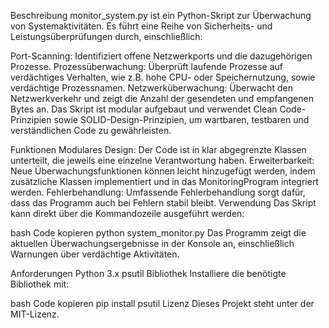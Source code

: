 Beschreibung
monitor_system.py ist ein Python-Skript zur Überwachung von Systemaktivitäten. Es führt eine Reihe von Sicherheits- und Leistungsüberprüfungen durch, einschließlich:

Port-Scanning: Identifiziert offene Netzwerkports und die dazugehörigen Prozesse.
Prozessüberwachung: Überprüft laufende Prozesse auf verdächtiges Verhalten, wie z.B. hohe CPU- oder Speichernutzung, sowie verdächtige Prozessnamen.
Netzwerküberwachung: Überwacht den Netzwerkverkehr und zeigt die Anzahl der gesendeten und empfangenen Bytes an.
Das Skript ist modular aufgebaut und verwendet Clean Code-Prinzipien sowie SOLID-Design-Prinzipien, um wartbaren, testbaren und verständlichen Code zu gewährleisten.

Funktionen
Modulares Design: Der Code ist in klar abgegrenzte Klassen unterteilt, die jeweils eine einzelne Verantwortung haben.
Erweiterbarkeit: Neue Überwachungsfunktionen können leicht hinzugefügt werden, indem zusätzliche Klassen implementiert und in das MonitoringProgram integriert werden.
Fehlerbehandlung: Umfassende Fehlerbehandlung sorgt dafür, dass das Programm auch bei Fehlern stabil bleibt.
Verwendung
Das Skript kann direkt über die Kommandozeile ausgeführt werden:

bash
Code kopieren
python system_monitor.py
Das Programm zeigt die aktuellen Überwachungsergebnisse in der Konsole an, einschließlich Warnungen über verdächtige Aktivitäten.

Anforderungen
Python 3.x
psutil Bibliothek
Installiere die benötigte Bibliothek mit:

bash
Code kopieren
pip install psutil
Lizenz
Dieses Projekt steht unter der MIT-Lizenz.
